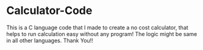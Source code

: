 # Calculator-Code
This is a C language code that I made to create a no cost calculator, that helps to run calculation easy without any program!
The logic might be same in all other languages.
                                     Thank You!!
